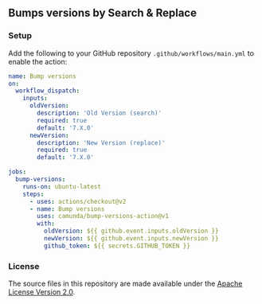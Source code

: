 ## Bumps versions by Search & Replace

### Setup

Add the following to your GitHub repository `.github/workflows/main.yml` to enable the action:

```yaml
name: Bump versions
on:
  workflow_dispatch:
    inputs:
      oldVersion:
        description: 'Old Version (search)'
        required: true
        default: '7.X.0'
      newVersion:
        description: 'New Version (replace)'
        required: true
        default: '7.X.0'

jobs:
  bump-versions:
    runs-on: ubuntu-latest
    steps:
      - uses: actions/checkout@v2
      - name: Bump versions
        uses: camunda/bump-versions-action@v1
        with:
          oldVersion: ${{ github.event.inputs.oldVersion }}
          newVersion: ${{ github.event.inputs.newVersion }}
          github_token: ${{ secrets.GITHUB_TOKEN }}
```

### License

The source files in this repository are made available under the [Apache License Version 2.0](./LICENSE).